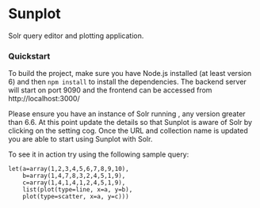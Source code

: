 # Sunplot
Solr query editor and plotting application.

### Quickstart

To build the project, make sure you have Node.js installed (at least version 6)
and then `npm install` to install the dependencies.
The backend server will start on port 9090 and the frontend
can be accessed from http://localhost:3000/

Please ensure you have an instance of Solr running , any version greater than 6.6.
At this point update the details so that Sunplot is aware of Solr by clicking on the setting cog.
Once the URL and collection name is updated you are able to start using Sunplot with Solr.

To see it in action try using the following sample query:
```
let(a=array(1,2,3,4,5,6,7,8,9,10), 
    b=array(1,4,7,8,3,2,4,5,1,9), 
    c=array(1,4,1,4,1,2,4,5,1,9), 
    list(plot(type=line, x=a, y=b),
    plot(type=scatter, x=a, y=c)))
```
